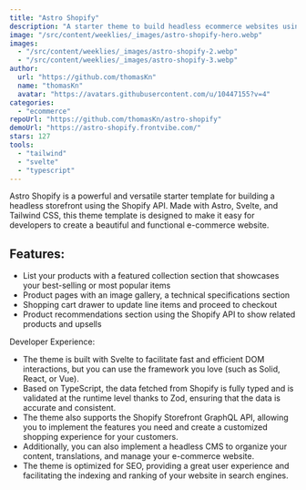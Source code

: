 ```yaml
---
title: "Astro Shopify"
description: "A starter theme to build headless ecommerce websites using Astro and Shopify."
image: "/src/content/weeklies/_images/astro-shopify-hero.webp"
images:
  - "/src/content/weeklies/_images/astro-shopify-2.webp"
  - "/src/content/weeklies/_images/astro-shopify-3.webp"
author:
  url: "https://github.com/thomasKn"
  name: "thomasKn"
  avatar: "https://avatars.githubusercontent.com/u/10447155?v=4"
categories:
  - "ecommerce"
repoUrl: "https://github.com/thomasKn/astro-shopify"
demoUrl: "https://astro-shopify.frontvibe.com/"
stars: 127
tools:
  - "tailwind"
  - "svelte"
  - "typescript"
---
```


<p>
  Astro Shopify is a powerful and versatile starter template for building a headless storefront
  using the Shopify API. Made with Astro, Svelte, and Tailwind CSS, this theme template is designed
  to make it easy for developers to create a beautiful and functional e-commerce website.
</p>
<h2>Features:</h2>
<ul>
  <li>
    List your products with a featured collection section that showcases your best-selling or most
    popular items
  </li>
  <li>Product pages with an image gallery, a technical specifications section</li>
  <li>Shopping cart drawer to update line items and proceed to checkout</li>
  <li>
    Product recommendations section using the Shopify API to show related products and upsells
  </li>
</ul>
<p>Developer Experience:</p>
<ul>
  <li>
    The theme is built with Svelte to facilitate fast and efficient DOM interactions, but you can
    use the framework you love (such as Solid, React, or Vue).
  </li>
  <li>
    Based on TypeScript, the data fetched from Shopify is fully typed and is validated at the
    runtime level thanks to Zod, ensuring that the data is accurate and consistent.
  </li>
  <li>
    The theme also supports the Shopify Storefront GraphQL API, allowing you to implement the
    features you need and create a customized shopping experience for your customers.
  </li>
  <li>
    Additionally, you can also implement a headless CMS to organize your content, translations, and
    manage your e-commerce website.
  </li>
  <li>
    The theme is optimized for SEO, providing a great user experience and facilitating the indexing
    and ranking of your website in search engines.
  </li>
</ul>
